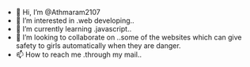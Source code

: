 - 👋 Hi, I’m @Athmaram2107
- 👀 I’m interested in .web developing..
- 🌱 I’m currently learning .javascript..
- 💞️ I’m looking to collaborate on ..some of the websites which can give safety to girls automatically when they are danger.
- 📫 How to reach me .through my mail..

<!---
Athmaram2107/Athmaram2107 is a ✨ special ✨ repository because its `README.md` (this file) appears on your GitHub profile.
You can click the Preview link to take a look at your changes.
--->
